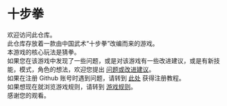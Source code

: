 # 十步拳
欢迎访问此仓库。  
此仓库存放着一款由中国武术“十步拳”改编而来的游戏。  
本游戏的核心玩法是猜拳。  
如果您在该游戏中发现了一些问题，或是对该游戏有一些改进建议，或是有新技能，模式，角色的想法，欢迎您提出 [问题或改进建议](https://github.com/Tr4velt0Here/shibuquan/issues/new/choose)。  
如果在注册 Github 账号时遇到问题，请转到 [此处](https://blog.csdn.net/m0_59188912/article/details/124912340) 获得注册教程。  
如果想现在就浏览游戏规则，请转到 [游戏规则](https://github.com/Tr4velt0Here/shibuquan/blob/main/%E5%8D%81%E6%AD%A5%E6%8B%B3%E5%B1%95%E7%A4%BA.md)。  
感谢您的观看。
